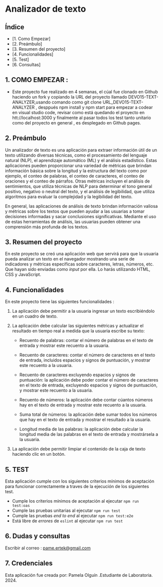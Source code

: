 # Analizador de texto

## Índice

* [1. Como Empezar]
* [2. Preámbulo]
* [3. Resumen del proyecto]
* [4. Funcionalidades]
* [5. Test]
* [6. Consultas]

## 1. COMO EMPEZAR : 

* Este proyecto fue realizado en 4 semanas, el cúal fue clonado en Github haciendo un fork y copiando la URL del proyecto llamado DEVO15-TEXT-ANALYZER,usando comando como git clone URL_DEVO15-TEXT-ANALYZER , desppués npm install y npm start para empezar a codear en visual studio code, revisar como está quedando el proyecto en htt://localhost:3000 y finalmente al pasar todos los test tanto unitario como del proyecto en general , es  desplegado en Github pages.

## 2. Preámbulo

Un analizador de texto es una aplicación para extraer información útil de un
texto utilizando diversas técnicas, como el procesamiento del lenguaje
natural (NLP), el aprendizaje automático (ML) y el análisis estadístico.
Estas aplicaciones pueden proporcionar una variedad de métricas que brindan
información básica sobre la longitud y la estructura del texto como por
ejemplo, el conteo de palabras, el conteo de caracteres, el conteo de
oraciones y el conteo de párrafos. Otras métricas incluyen el análisis
de sentimientos, que utiliza técnicas de NLP para determinar el tono
general positivo, negativo o neutral del texto, y el análisis de
legibilidad, que utiliza algoritmos para evaluar la complejidad y la
legibilidad del texto.

En general, las aplicaciones de análisis de texto brindan información
valiosa y métricas sobre los textos que pueden ayudar a las usuarias a
tomar decisiones informadas y sacar conclusiones significativas.
Mediante el uso de estas herramientas de análisis, las usuarias pueden
obtener una comprensión más profunda de los textos.

## 3. Resumen del proyecto

En este proyecto se creó una aplicación web que servirá para que la usuaria
pueda analizar un texto en el navegador mostrando una serie de indicadores y
métricas específicas sobre caracteres, letras, números, etc. Que hayan sido
enviadas como _input_ por ella. Lo harás utilizando HTML, CSS y JavaScript.


## 4. Funcionalidades

En este proyecto tiene las siguientes funcionalidades :

1. La aplicación debe permitir a la usuaria ingresar un texto escribiéndolo
en un cuadro de texto.

2. La aplicación debe calcular las siguientes métricas y actualizar el
resultado en tiempo real a medida que la usuaria escribe su texto:

    * Recuento de palabras: contar el número de palabras en el texto de entrada 
    y mostrar este recuento a la usuaria.

    * Recuento de caracteres:  contar el número de caracteres en el texto de entrada, 
    incluidos espacios y signos de puntuación, y mostrar este recuento a la usuaria.

    * Recuento de caracteres excluyendo espacios y signos de puntuación:
    la aplicación debe poder contar el número de caracteres en el texto de
    entrada, excluyendo espacios y signos de puntuación, y mostrar este recuento
    a la usuaria.

    * Recuento de números: la aplicación debe contar cúantos números hay en
    el texto de entrada y mostrar este recuento a la usuaria.

    * Suma total de números: la aplicación debe sumar todos los números que
    hay en el texto de entrada y mostrar el resultado a la usuaria.

    * Longitud media de las palabras: la aplicación debe calcular la
    longitud media de las palabras en el texto de entrada y mostrársela a la usuaria.

3. La aplicación debe permitir limpiar el contenido de la caja de texto haciendo
clic en un botón.

## 5. TEST 

Esta aplicación cumple con los siguientes criterios mínimos de aceptación para funcionar correctamente a traves de la ejecución de los siguientes test. 

* Cumple los criterios mínimos de aceptación al ejecutar `npm run test:oas`
* Cumple las pruebas unitarias al ejecutar `npm run test`
* Cumple las pruebas _end to end_ al ejecutar `npm run test:e2e`
* Está libre de _errores_ de `eslint` al ejecutar `npm run test`

## 6. Dudas y consultas

Escribir al correo : pame.ertek@gmail.com

## 7. Credenciales 

Esta aplicación fue creada por: Pamela Olguín .Estudiante de Laboratoria. 2024.


